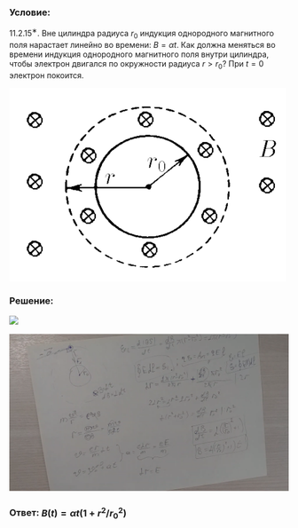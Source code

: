 ###  Условие: 

$11.2.15^{∗}.$ Вне цилиндра радиуса $r_0$ индукция однородного магнитного поля нарастает линейно во времени: $B = \alpha t$. Как должна меняться во времени индукция однородного магнитного поля внутри цилиндра, чтобы электрон двигался по окружности радиуса $r > r_0$? При $t = 0$ электрон покоится. 

![К задаче $11.2.15$|499x349, 45%](../../img/11.2.15/11.2.15.png)

###  Решение: 

![](https://www.youtube.com/embed/u1G7aFFxo2I) 

![|1920x1080, 67%](../../img/11.2.15/01.png) 

###  Ответ: $B(t) = \alpha t(1 + r^2/{r_0}^2)$ 

### 
